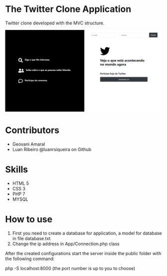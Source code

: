 # The Twitter Clone Application
Twitter clone developed with the MVC structure. 

![Twitter clone](https://github.com/iamageo/twitter_clone/blob/master/twitter.PNG)

# Contributors
- Geovani Amaral
- Luan Ribeiro @luanrsiqueira on Github

# Skills
- HTML 5
- CSS 3
- PHP 7
- MYSQL

# How to use

1. First you need to create a database for application, a model for database in file database.txt
2. Change the ip address in App/Connection.php class

After the created configurations start the server inside the public folder with the following command:

php -S localhost:8000 (the port number is up to you to choose)
